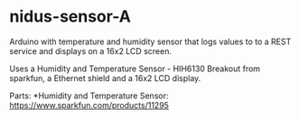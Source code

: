 nidus-sensor-A
==============

Arduino with temperature and humidity sensor that logs values to to a REST service and displays on a 16x2 LCD screen.

Uses a Humidity and Temperature Sensor - HIH6130 Breakout from sparkfun, a Ethernet shield and a 16x2 LCD display.

Parts:
*Humidity and Temperature Sensor: https://www.sparkfun.com/products/11295
